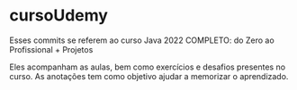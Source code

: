 # cursoUdemy


Esses commits se referem ao curso Java 2022 COMPLETO: do Zero ao Profissional + Projetos

Eles acompanham as aulas, bem como exercícios e desafios presentes no curso. As anotações tem como objetivo ajudar a memorizar o aprendizado.
